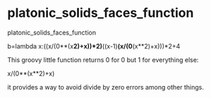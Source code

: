 # platonic_solids_faces_function
platonic_solids_faces_function

b=lambda x:((x/(0**(x**2)+x))*2)**((x-1)**(x/(0**(x**2)+x)))*2+4

This groovy little function returns 0 for 0 but 1 for everything else:

x/(0**(x**2)+x)

it provides a way to avoid divide by zero errors among other things.

